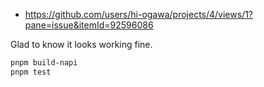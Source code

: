 - https://github.com/users/hi-ogawa/projects/4/views/1?pane=issue&itemId=92596086

Glad to know it looks working fine.

```sh
pnpm build-napi
pnpm test
```
